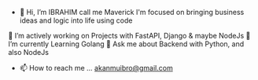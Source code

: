 - 👋 Hi, I’m IBRAHIM call me Maverick
I'm focused on bringing business ideas and logic into life using code

🔭 I’m actively working on Projects with FastAPI, Django & maybe NodeJs
🌱 I’m currently Learning Golang
💬 Ask me about Backend with Python, and also NodeJs
- 📫 How to reach me ... akanmuibro@gmail.com

<!---
timileyin42/timileyin42 is a ✨ special ✨ repository because its `README.md` (this file) appears on your GitHub profile.
You can click the Preview link to take a look at your changes.
--->
